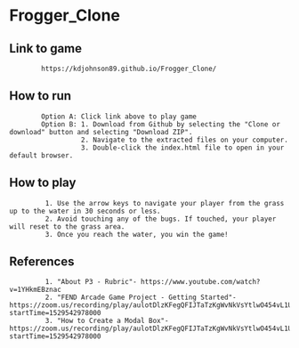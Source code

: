 # Frogger_Clone


## Link to game 
            https://kdjohnson89.github.io/Frogger_Clone/



## How to run 
            Option A: Click link above to play game
            Option B: 1. Download from Github by selecting the "Clone or download" button and selecting "Download ZIP".
                      2. Navigate to the extracted files on your computer.
                      3. Double-click the index.html file to open in your default browser.
                      


## How to play 
             1. Use the arrow keys to navigate your player from the grass up to the water in 30 seconds or less.
             2. Avoid touching any of the bugs. If touched, your player will reset to the grass area.
             3. Once you reach the water, you win the game!
             


## References 
             1. "About P3 - Rubric"- https://www.youtube.com/watch?v=1YHkmEBznac
             2. "FEND Arcade Game Project - Getting Started"- https://zoom.us/recording/play/aulotDlzKFegQFIJTaTzKgWvNkVsYtlwO454vL1UPE1Cm6lOUBQCtfVurPOIAGAS?startTime=1529542978000
             3. "How to Create a Modal Box"- https://zoom.us/recording/play/aulotDlzKFegQFIJTaTzKgWvNkVsYtlwO454vL1UPE1Cm6lOUBQCtfVurPOIAGAS?startTime=1529542978000
